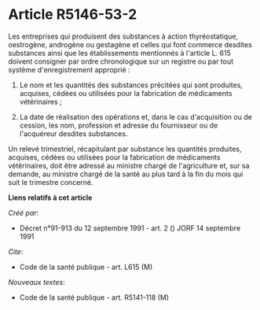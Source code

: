 # Article R5146-53-2

Les entreprises qui produisent des substances à action thyréostatique, oestrogène, androgène ou gestagène et celles qui font
commerce desdites substances ainsi que les établissements mentionnés à l'article L. 615 doivent consigner par ordre
chronologique sur un registre ou par tout système d'enregistrement approprié :

1. Le nom et les quantités des substances précitées qui sont produites, acquises, cédées ou utilisées pour la fabrication de
médicaments vétérinaires ;

2. La date de réalisation des opérations et, dans le cas d'acquisition ou de cession, les nom, profession et adresse du
fournisseur ou de l'acquéreur desdites substances.

Un relevé trimestriel, récapitulant par substance les quantités produites, acquises, cédées ou utilisées pour la fabrication
de médicaments vétérinaires, doit être adressé au ministre chargé de l'agriculture et, sur sa demande, au ministre chargé de
la santé au plus tard à la fin du mois qui suit le trimestre concerné.

**Liens relatifs à cet article**

_Créé par_:

  - Décret n°91-913 du 12 septembre 1991 - art. 2 () JORF 14 septembre 1991

_Cite_:

  - Code de la santé publique - art. L615 (M)

_Nouveaux textes_:

  - Code de la santé publique - art. R5141-118 (M)

